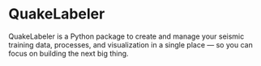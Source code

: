 # QuakeLabeler
QuakeLabeler is a Python package to create and manage your seismic training data, processes, and visualization in a single place — so you can focus on building the next big thing.

